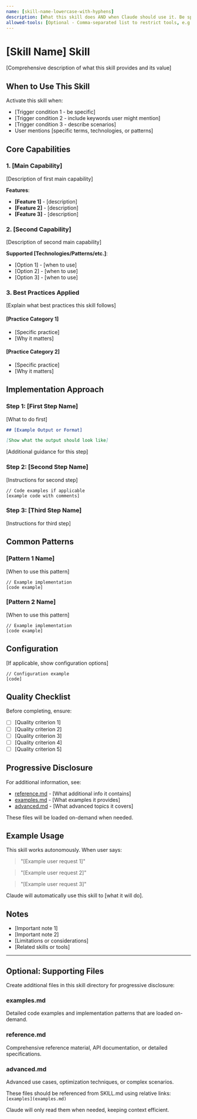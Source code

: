 ```yaml
---
name: [skill-name-lowercase-with-hyphens]
description: [What this skill does AND when Claude should use it. Be specific about trigger terms. Max 1024 characters]
allowed-tools: [Optional - Comma-separated list to restrict tools, e.g., Read, Grep, Glob]
---
```


# [Skill Name] Skill

[Comprehensive description of what this skill provides and its value]

## When to Use This Skill

Activate this skill when:
- [Trigger condition 1 - be specific]
- [Trigger condition 2 - include keywords user might mention]
- [Trigger condition 3 - describe scenarios]
- User mentions [specific terms, technologies, or patterns]

## Core Capabilities

### 1. [Main Capability]

[Description of first main capability]

**Features**:
- **[Feature 1]** - [description]
- **[Feature 2]** - [description]
- **[Feature 3]** - [description]

### 2. [Second Capability]

[Description of second main capability]

**Supported [Technologies/Patterns/etc.]**:
- [Option 1] - [when to use]
- [Option 2] - [when to use]
- [Option 3] - [when to use]

### 3. Best Practices Applied

[Explain what best practices this skill follows]

#### [Practice Category 1]
- [Specific practice]
- [Why it matters]

#### [Practice Category 2]
- [Specific practice]
- [Why it matters]

## Implementation Approach

### Step 1: [First Step Name]

[What to do first]

```markdown
## [Example Output or Format]

[Show what the output should look like]
```

[Additional guidance for this step]

### Step 2: [Second Step Name]

[Instructions for second step]

```[language]
// Code examples if applicable
[example code with comments]
```

### Step 3: [Third Step Name]

[Instructions for third step]

## Common Patterns

### [Pattern 1 Name]

[When to use this pattern]

```[language]
// Example implementation
[code example]
```

### [Pattern 2 Name]

[When to use this pattern]

```[language]
// Example implementation
[code example]
```

## Configuration

[If applicable, show configuration options]

```[language]
// Configuration example
[code]
```

## Quality Checklist

Before completing, ensure:

- [ ] [Quality criterion 1]
- [ ] [Quality criterion 2]
- [ ] [Quality criterion 3]
- [ ] [Quality criterion 4]
- [ ] [Quality criterion 5]

## Progressive Disclosure

For additional information, see:
- [reference.md](reference.md) - [What additional info it contains]
- [examples.md](examples.md) - [What examples it provides]
- [advanced.md](advanced.md) - [What advanced topics it covers]

These files will be loaded on-demand when needed.

## Example Usage

This skill works autonomously. When user says:

> "[Example user request 1]"

> "[Example user request 2]"

> "[Example user request 3]"

Claude will automatically use this skill to [what it will do].

## Notes

- [Important note 1]
- [Important note 2]
- [Limitations or considerations]
- [Related skills or tools]

---

## Optional: Supporting Files

Create additional files in this skill directory for progressive disclosure:

### examples.md
Detailed code examples and implementation patterns that are loaded on-demand.

### reference.md
Comprehensive reference material, API documentation, or detailed specifications.

### advanced.md
Advanced use cases, optimization techniques, or complex scenarios.

These files should be referenced from SKILL.md using relative links:
`[examples](examples.md)`

Claude will only read them when needed, keeping context efficient.
